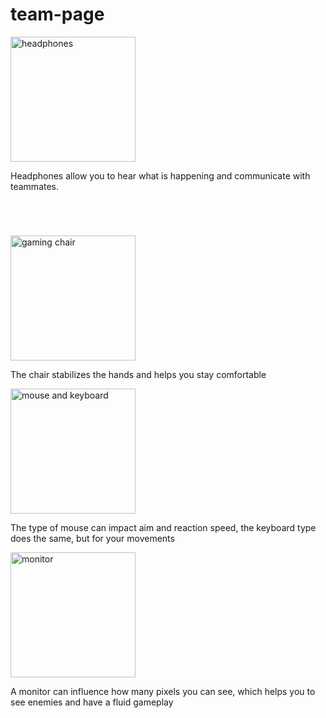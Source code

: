 # team-page
<style>
  .right {
left:40%;
  }
</style>

   <img src="https://www.stockvault.net/data/2016/03/17/188406/preview16.jpg" 
    alt="headphones"
      width="200px" Height="200px"/>
    <p style="margin-bottom: 70px;">Headphones allow you to hear what is happening and communicate with teammates.</p>
     <img src="https://upload.wikimedia.org/wikipedia/commons/d/db/Gaming_chair_1.jpg" 
    alt="gaming chair"
      width="200px" Height="200px"/>
     <P> The chair stabilizes the hands and helps you stay comfortable</p>
  <img src="https://images.pexels.com/photos/7172649/pexels-photo-7172649.jpeg" 
    alt="mouse and keyboard"
      width="200px" Height="200px"/>
     <P> The type of mouse can impact aim and reaction speed, the keyboard type does the same, but for your movements</p>
 <img src="https://tradersunion.com/uploads/articles/214580/dell-u4320q.jpeg" 
    alt="monitor"
      width="200px" Height="200px"/>
     <P> A monitor can influence how many pixels you can see, which helps you to see enemies and have a fluid gameplay</p>
